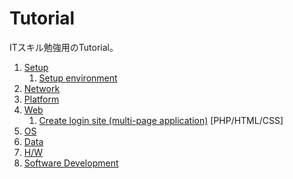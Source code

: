 # Tutorial

ITスキル勉強用のTutorial。

1. [Setup](00_setup)
    1. [Setup environment]()
1. [Network](01_network)
1. [Platform](02_platform)
1. [Web](03_web)
    1. [Create login site (multi-page application)](01_Web/01_phpLogin) [PHP/HTML/CSS]
1. [OS](04_os)
1. [Data](05_data)
1. [H/W](06_hw)
1. [Software Development](07_softdev)
